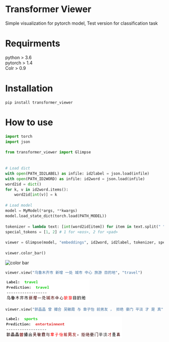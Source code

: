 # Transformer Viewer
Simple visualization for pytorch model, Test version for classification task

# Requirments
python > 3.6  
pytorch > 1.4  
Colr > 0.9  

# Installation
    pip install transformer_viewer

# How to use
```python
import torch
import json

from transformer_viewer import Glimpse


# Load dict
with open(PATH_ID2LABEL) as infile: id2label = json.load(infile)
with open(PATH_ID2WORD) as infile: id2word = json.load(infile)
word2id = dict()
for k, v in id2word.items():
    word2id[int(v)] = k

# Load model
model = MyModel(*args, **kwargs)
model.load_state_dict(torch.load(PATH_MODEL))

tokenizer = lambda text: [int(word2id[item]) for item in text.split(" ")]
special_tokens = [1, 2] # 1 for <eos>, 2 for <pad>

viewer = Glimpse(model, "embeddings", id2word, id2label, tokenizer, special_tokens, loss_pos=0)

viewer.color_bar()
```
![color bar](./img/color_bar.png)

```python
viewer.view("乌鲁木齐市 新增 一处 城市 中心 旅游 目的地", "travel")
```
![color bar](./img/true.png)
```python
viewer.view("郭晶晶 曾 撮合 吴敏霞 与 章子怡 前男友 ， 拒绝 豪门 平淡 才 是 真", "sports")
```
![color bar](./img/wrong.png)

